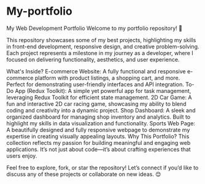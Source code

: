# My-portfolio
My Web Development Portfolio
Welcome to my portfolio repository! 🎉

This repository showcases some of my best projects, highlighting my skills in front-end development, responsive design, and creative problem-solving. Each project represents a milestone in my journey as a developer, where I focused on delivering functionality, aesthetics, and user experience.

What's Inside?
E-commerce Website: A fully functional and responsive e-commerce platform with product listings, a shopping cart, and more. Perfect for demonstrating user-friendly interfaces and API integration.
To-Do App (Redux Toolkit): A simple yet powerful app for task management, leveraging Redux Toolkit for efficient state management.
2D Car Game: A fun and interactive 2D car racing game, showcasing my ability to blend coding and creativity into a dynamic project.
Shop Dashboard: A sleek and organized dashboard for managing shop inventory and analytics. Built to highlight my skills in data visualization and functionality.
Sports Web Page: A beautifully designed and fully responsive webpage to demonstrate my expertise in creating visually appealing layouts.
Why This Portfolio?
This collection reflects my passion for building meaningful and engaging web applications. It’s not just about code—it’s about crafting experiences that users enjoy.

Feel free to explore, fork, or star the repository! Let’s connect if you’d like to discuss any of these projects or collaborate on new ideas. 😊
